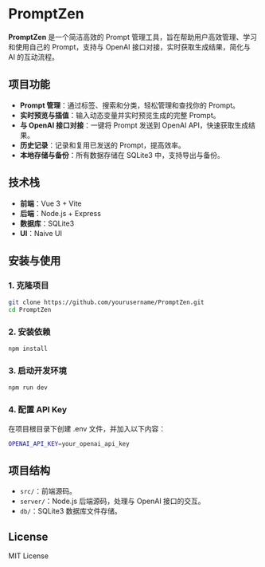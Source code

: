 # PromptZen

**PromptZen** 是一个简洁高效的 Prompt 管理工具，旨在帮助用户高效管理、学习和使用自己的 Prompt，支持与 OpenAI 接口对接，实时获取生成结果，简化与 AI 的互动流程。

## 项目功能
- **Prompt 管理**：通过标签、搜索和分类，轻松管理和查找你的 Prompt。
- **实时预览与插值**：输入动态变量并实时预览生成的完整 Prompt。
- **与 OpenAI 接口对接**：一键将 Prompt 发送到 OpenAI API，快速获取生成结果。
- **历史记录**：记录和复用已发送的 Prompt，提高效率。
- **本地存储与备份**：所有数据存储在 SQLite3 中，支持导出与备份。

## 技术栈
- **前端**：Vue 3 + Vite
- **后端**：Node.js + Express
- **数据库**：SQLite3
- **UI**：Naive UI

## 安装与使用

### 1. 克隆项目
```bash
git clone https://github.com/yourusername/PromptZen.git
cd PromptZen
```

### 2. 安装依赖
```bash
npm install
```

### 3. 启动开发环境
```bash
npm run dev
```

### 4. 配置 API Key
在项目根目录下创建 .env 文件，并加入以下内容：
```bash
OPENAI_API_KEY=your_openai_api_key
```

## 项目结构
- `src/`：前端源码。
- `server/`：Node.js 后端源码，处理与 OpenAI 接口的交互。
- `db/`：SQLite3 数据库文件存储。

## License
MIT License
